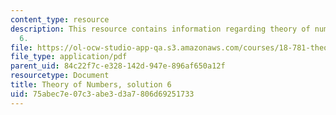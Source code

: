 ```yaml
---
content_type: resource
description: This resource contains information regarding theory of numbers, solution
  6.
file: https://ol-ocw-studio-app-qa.s3.amazonaws.com/courses/18-781-theory-of-numbers-spring-2012/75abec7e07c3abe3d3a7806d69251733_MIT18_781S12_pset6sol.pdf
file_type: application/pdf
parent_uid: 84c22f7c-e328-142d-947e-896af650a12f
resourcetype: Document
title: Theory of Numbers, solution 6
uid: 75abec7e-07c3-abe3-d3a7-806d69251733
---
```

